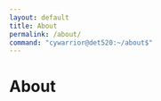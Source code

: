 ```yaml
---
layout: default
title: About
permalink: /about/
command: "cywarrior@det520:~/about$"
---
```


# About
